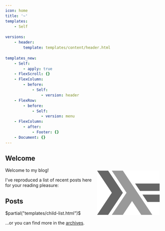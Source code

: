 ```yaml
---
icon: home
title: '~'
templates:
    - Self

versions:
    - header:
        template: templates/content/header.html

templates_new:
    - Self:
        - apply: true
    - FlexScroll: {}
    - FlexColumn:
        - before:
            - Self:
                - version: header
    - FlexRow:
        - before:
            - Self:
                - version: menu
    - FlexColumn: 
        - after:
            - Footer: {}
    - Document: {}
---
```


## Welcome

<img src="/images/haskell-logo.png" style="float: right; margin: 10px;" />

Welcome to my blog!

I've reproduced a list of recent posts here for your reading pleasure:

## Posts
$partial("templates/child-list.html")$

…or you can find more in the <a href="/archive.html">archives</a>.
